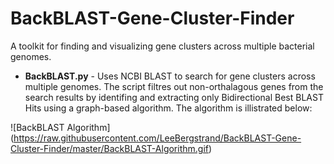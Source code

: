 BackBLAST-Gene-Cluster-Finder
==========================

A toolkit for finding and visualizing gene clusters across multiple bacterial genomes.

 - **BackBLAST.py** - Uses NCBI BLAST to search for gene clusters across multiple genomes. The script filtres out non-orthalagous genes from the search results by identifing and extracting only Bidirectional Best BLAST Hits using a graph-based algorithm. The algorithm is illistrated below:

![BackBLAST Algorithm] (https://raw.githubusercontent.com/LeeBergstrand/BackBLAST-Gene-Cluster-Finder/master/BackBLAST-Algorithm.gif)
